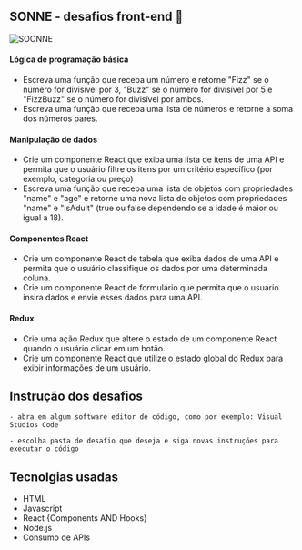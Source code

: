 ## SONNE - desafios front-end 🚀

![SOONNE](https://user-images.githubusercontent.com/80296330/232615153-40da56f3-3a57-42ef-a1e3-2e1b40d90973.png)

#### Lógica de programação básica

- Escreva uma função que receba um número e retorne "Fizz" se o número for divisível por 3, "Buzz" se o número for divisível por 5 e "FizzBuzz" se o número for divisível por ambos.
- Escreva uma função que receba uma lista de números e retorne a soma dos números pares.

#### Manipulação de dados

- Crie um componente React que exiba uma lista de itens de uma API e permita que o usuário filtre os itens por um critério específico (por exemplo, categoria ou preço)
- Escreva uma função que receba uma lista de objetos com propriedades "name" e "age" e retorne uma nova lista de objetos com propriedades "name" e "isAdult" (true ou false dependendo se a idade é maior ou igual a 18).

#### Componentes React

- Crie um componente React de tabela que exiba dados de uma API e permita que o usuário classifique os dados por uma determinada coluna.
- Crie um componente React de formulário que permita que o usuário insira dados e envie esses dados para uma API.

#### Redux

- Crie uma ação Redux que altere o estado de um componente React quando o usuário clicar em um botão.
- Crie um componente React que utilize o estado global do Redux para exibir informações de um usuário.

## Instrução dos desafios

```
- abra em algum software editor de código, como por exemplo: Visual Studios Code
```

```
- escolha pasta de desafio que deseja e siga novas instruções para executar o código
```

## Tecnolgias usadas

- HTML
- Javascript
- React {Components AND Hooks}
- Node.js
- Consumo de APIs
